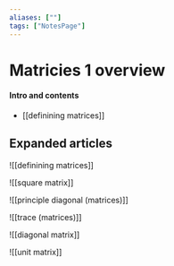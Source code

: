 ```yaml
---
aliases: [""]
tags: ["NotesPage"]
---
```


# Matricies 1 overview

#### Intro and contents
- [[definining matrices]]


## Expanded articles

![[definining matrices]]

![[square matrix]]

![[principle diagonal (matrices)]]

![[trace (matrices)]]

![[diagonal matrix]]

![[unit matrix]]